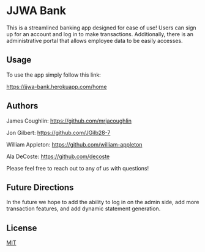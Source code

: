 # JJWA Bank

This is a streamlined banking app designed for ease of use! Users can sign up for an account and log in to make transactions. Additionally, there is an administrative portal that allows employee data to be easily accesses.

## Usage

To use the app simply follow this link:

https://jjwa-bank.herokuapp.com/home

## Authors

James Coughlin: https://github.com/mrjacoughlin

Jon Gilbert: https://github.com/JGilb28-7

William Appleton: https://github.com/william-appleton

Ala DeCoste: https://github.com/decoste

Please feel free to reach out to any of us with questions! 

## Future Directions
In the future we hope to add the ability to log in on the admin side, add more transaction features, and add dynamic statement generation.
## License
[MIT](https://choosealicense.com/licenses/mit/)